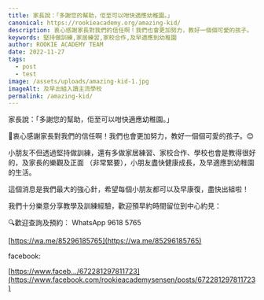 ```yaml
---
title: 家長說：「多謝您的幫助，佢至可以咁快適應幼稚園。」
canonical: https://rookieacademy.org/amazing-kid/
description: 衷心感謝家長對我們的信任啊！我們也會更加努力，教好一個個可愛的孩子。
keywords: 堅持做訓練,家居練習,家校合作,及早適應到幼稚園
author: ROOKIE ACADEMY TEAM
date: 2022-11-27
tags:
  - post
  - test
image: /assets/uploads/amazing-kid-1.jpg
imageAlt: 及早出組入讀主流學校
permalink: /amazing-kid/
---
```

家長說：「多謝您的幫助，佢至可以咁快適應幼稚園。」

💖衷心感謝家長對我們的信任啊！我們也會更加努力，教好一個個可愛的孩子。😊

小朋友不但透過堅持做訓練，還有多做家居練習、家校合作、學校也會是教得很好的，及家長的樂觀及正面 （非常緊要），小朋友盡快健康成長，及早適應到幼稚園的生活。

這個消息是我們最大的強心針，希望每個小朋友都可以及早康復，盡快出組啦！

我們十分樂意分享教學及訓練經驗，歡迎預早約時間留位到中心約見：


🔍歡迎查詢及預約： WhatsApp 9618 5765 

[https://wa.me/85296185765](https://wa.me/85296185765)

facebook:

[https://www.faceb.../672281297811723](https://www.facebook.com/rookieacademysensen/posts/672281297811723)